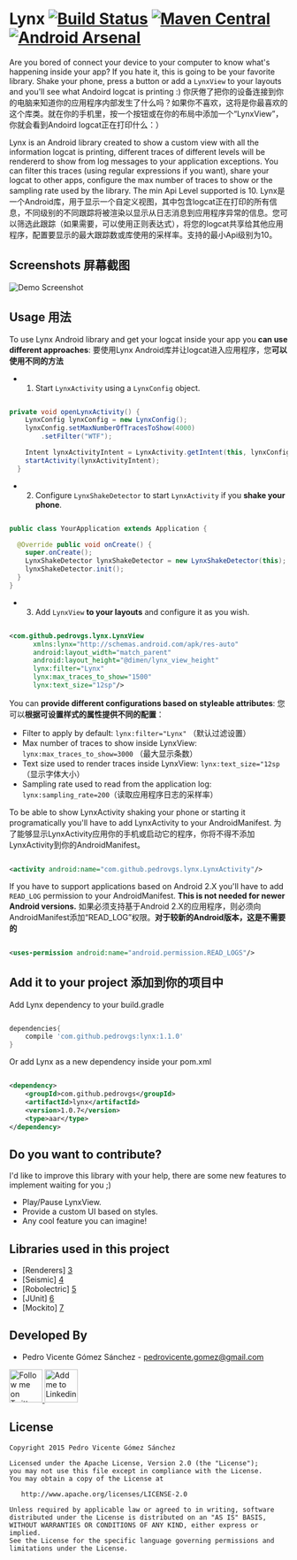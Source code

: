 Lynx [![Build Status](https://travis-ci.org/pedrovgs/Lynx.svg?branch=master)](https://travis-ci.org/pedrovgs/Lynx) [![Maven Central](https://maven-badges.herokuapp.com/maven-central/com.github.pedrovgs/lynx/badge.svg)](https://maven-badges.herokuapp.com/maven-central/com.github.pedrovgs/lynx) [![Android Arsenal](https://img.shields.io/badge/Android%20Arsenal-Lynx-brightgreen.svg?style=flat)](https://android-arsenal.com/details/1/1552)
====

Are you bored of connect your device to your computer to know what's happening inside your app? If you hate it, this is going to be your favorite library. Shake your phone, press a button or add a ``LynxView`` to your layouts and you'll see what Andoird logcat is printing :)
你厌倦了把你的设备连接到你的电脑来知道你的应用程序内部发生了什么吗？如果你不喜欢，这将是你最喜欢的这个库类。就在你的手机里，按一个按钮或在你的布局中添加一个“LynxView”，你就会看到Andoird logcat正在打印什么：）

Lynx is an Android library created to show a custom view with all the information logcat is printing, different traces of different levels will be rendererd to show from log messages to your application exceptions. You can filter this traces (using regular expressions if you want), share your logcat to other apps, configure the max number of traces to show or the sampling rate used by the library. The min Api Level supported is 10.
Lynx是一个Android库，用于显示一个自定义视图，其中包含logcat正在打印的所有信息，不同级别的不同跟踪将被渲染以显示从日志消息到应用程序异常的信息。您可以筛选此跟踪（如果需要，可以使用正则表达式），将您的logcat共享给其他应用程序，配置要显示的最大跟踪数或库使用的采样率。支持的最小Api级别为10。

Screenshots 屏幕截图
-----------

![Demo Screenshot][1]

Usage 用法
-----

To use Lynx Android library and get your logcat inside your app you **can use different approaches**:
要使用Lynx Android库并让logcat进入应用程序，您**可以使用不同的方法**

* 1. Start ``LynxActivity`` using a ``LynxConfig`` object.

```java

private void openLynxActivity() {
    LynxConfig lynxConfig = new LynxConfig();
    lynxConfig.setMaxNumberOfTracesToShow(4000)
        .setFilter("WTF");

    Intent lynxActivityIntent = LynxActivity.getIntent(this, lynxConfig);
    startActivity(lynxActivityIntent);
  }

```

* 2. Configure ``LynxShakeDetector`` to start ``LynxActivity`` if you **shake your phone**.

```java

public class YourApplication extends Application {

  @Override public void onCreate() {
    super.onCreate();
    LynxShakeDetector lynxShakeDetector = new LynxShakeDetector(this);
    lynxShakeDetector.init();
  }
}

```

* 3. Add ``LynxView`` **to your layouts** and configure it as you wish.

```xml

<com.github.pedrovgs.lynx.LynxView
      xmlns:lynx="http://schemas.android.com/apk/res-auto"
      android:layout_width="match_parent"
      android:layout_height="@dimen/lynx_view_height"
      lynx:filter="Lynx"
      lynx:max_traces_to_show="1500"
      lynx:text_size="12sp"/>

```

You can **provide different configurations based on styleable attributes**:
您可以**根据可设置样式的属性提供不同的配置**：

* Filter to apply by default: ``lynx:filter="Lynx"`` （默认过滤设置）
* Max number of traces to show inside LynxView: ``lynx:max_traces_to_show=3000`` （最大显示条数）
* Text size used to render traces inside LynxView: ``lynx:text_size="12sp`` （显示字体大小）
* Sampling rate used to read from the application log: ``lynx:sampling_rate=200``（读取应用程序日志的采样率）

To be able to show LynxActivity shaking your phone or starting it programatically you'll have to add LynxActivity to your AndroidManifest.
为了能够显示LynxActivity应用你的手机或启动它的程序，你将不得不添加LynxActivity到你的AndroidManifest。

```xml

<activity android:name="com.github.pedrovgs.lynx.LynxActivity"/>

```

If you have to support applications based on Android 2.X you'll have to add ``READ_LOG`` permission to your AndroidManifest. **This is not needed for newer Android versions.**
如果必须支持基于Android 2.X的应用程序，则必须向AndroidManifest添加“READ_LOG”权限。**对于较新的Android版本，这是不需要的**

```xml

<uses-permission android:name="android.permission.READ_LOGS"/>

```


Add it to your project 添加到你的项目中
----------------------


Add Lynx dependency to your build.gradle

```groovy

dependencies{
    compile 'com.github.pedrovgs:lynx:1.1.0'
}

```

Or add Lynx as a new dependency inside your pom.xml

```xml

<dependency>
    <groupId>com.github.pedrovgs</groupId>
    <artifactId>lynx</artifactId>
    <version>1.0.7</version>
    <type>aar</type>
</dependency>

```


Do you want to contribute?
--------------------------

I'd like to improve this library with your help, there are some new features to implement waiting for you ;)

* Play/Pause LynxView.
* Provide a custom UI based on styles.
* Any cool feature you can imagine!

Libraries used in this project
------------------------------

* [Renderers] [3]
* [Seismic] [4]
* [Robolectric] [5]
* [JUnit] [6]
* [Mockito] [7]



Developed By
------------

* Pedro Vicente Gómez Sánchez - <pedrovicente.gomez@gmail.com>

<a href="https://twitter.com/pedro_g_s">
  <img alt="Follow me on Twitter" src="https://image.freepik.com/iconos-gratis/twitter-logo_318-40209.jpg" height="60" width="60"/>
</a>
<a href="https://es.linkedin.com/in/pedrovgs">
  <img alt="Add me to Linkedin" src="https://image.freepik.com/iconos-gratis/boton-del-logotipo-linkedin_318-84979.png" height="60" width="60"/>
</a>

License
-------

    Copyright 2015 Pedro Vicente Gómez Sánchez

    Licensed under the Apache License, Version 2.0 (the "License");
    you may not use this file except in compliance with the License.
    You may obtain a copy of the License at

       http://www.apache.org/licenses/LICENSE-2.0

    Unless required by applicable law or agreed to in writing, software
    distributed under the License is distributed on an "AS IS" BASIS,
    WITHOUT WARRANTIES OR CONDITIONS OF ANY KIND, either express or implied.
    See the License for the specific language governing permissions and
    limitations under the License.


[1]: ./art/screenshot_demo_1.gif
[2]: https://play.google.com/store/apps/details?id=com.tuenti.messenger
[3]: https://github.com/pedrovgs/Renderers
[4]: https://github.com/square/seismic
[5]: https://github.com/robolectric/robolectric
[6]: https://github.com/junit-team/junit
[7]: https://github.com/mockito/mockito
[8]: https://github.com/pedrovgs
[10]: https://play.google.com/store/apps/details?id=fm.rushmore.mainapp
